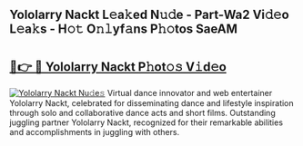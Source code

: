 ## Yololarry Nackt L𝚎a𝚔ed N𝚞𝚍e - Part-Wa2 Vi𝚍𝚎o L𝚎a𝚔s - H𝚘𝚝 O𝚗𝚕yf𝚊ns P𝚑𝚘tos SaeAM

# <h2><a href="http://kfbm07z.oniu.top/?m=Yololarry+Nackt">🔗👉 🔴 Yololarry Nackt P𝚑ot𝚘𝚜 V𝚒d𝚎o</a></h2>

[![Yololarry Nackt Nu𝚍e𝚜](https://i.imgur.com/0qMVB7G.gif)](http://kfbm07z.oniu.top/?m=Yololarry+Nackt)
Virtual dance innovator and web entertainer Yololarry Nackt, celebrated for disseminating dance and lifestyle inspiration through solo and collaborative dance acts and short films. Outstanding juggling partner Yololarry Nackt, recognized for their remarkable abilities and accomplishments in juggling with others.  
